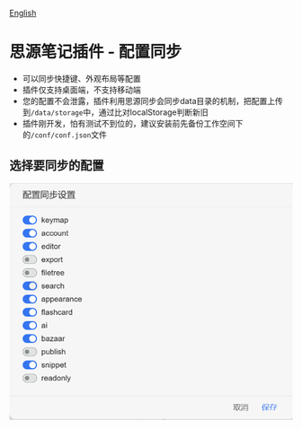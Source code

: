 [English](https://github.com/bilenth/syplugin-config-sync/blob/main/README.md)

# 思源笔记插件 - 配置同步

- 可以同步快捷键、外观布局等配置
- 插件仅支持桌面端，不支持移动端
- 您的配置不会泄露，插件利用思源同步会同步data目录的机制，把配置上传到`/data/storage`中，通过比对localStorage判断新旧
- 插件刚开发，怕有测试不到位的，建议安装前先备份工作空间下的`/conf/conf.json`文件

## 选择要同步的配置

![图片描述](https://github.com/bilenth/syplugin-config-sync/blob/main/preview.png?raw=true)
